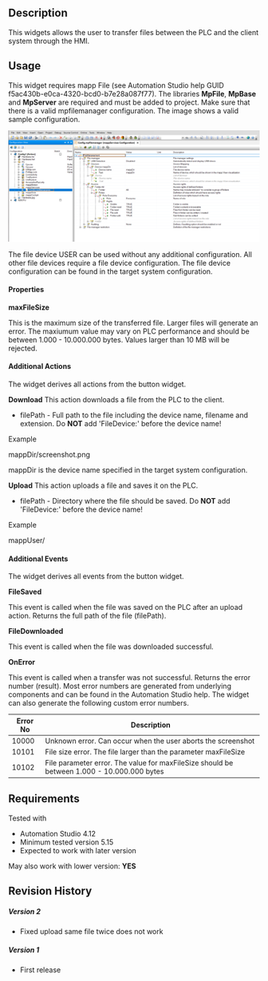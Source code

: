 ## Description
This widgets allows the user to transfer files between the PLC and the client system through the HMI. 

## Usage
This widget requires mapp File (see Automation Studio help GUID f5ac430b-e0ca-4320-bcd0-b7e28a087f77). The libraries **MpFile**, **MpBase** and **MpServer** are required and must be added to project. Make sure that there is a valid mpfilemanager configuration. The image shows a valid sample configuration.

![](./images/transfer1.png)

The file device USER can be used without any additional configuration. All other file devices require a file device configuration. The file device configuration can be found in the target system configuration.

#### Properties

**maxFileSize**

This is the maximum size of the transferred file. Larger files will generate an error. The maxiumum value may vary on PLC performance and should be between 1.000 - 10.000.000 bytes. Values larger than 10 MB will be rejected.

#### Additional Actions
The widget derives all actions from the button widget.

**Download**
This action downloads a file from the PLC to the client.

* filePath - Full path to the file including the device name, filename and extension. Do **NOT** add 'FileDevice:' before the device name!

Example

mappDir/screenshot.png

mappDir is the device name specified in the target system configuration.

**Upload**
This action uploads a file and saves it on the PLC.

* filePath - Directory where the file should be saved. Do **NOT** add 'FileDevice:' before the device name!

Example

mappUser/

#### Additional Events
The widget derives all events from the button widget.

**FileSaved**

This event is called when the file was saved on the PLC after an upload action. Returns the full path of the file (filePath).

**FileDownloaded**

This event is called when the file was downloaded successful. 

**OnError**

This event is called when a transfer was not successful. Returns the error number (result). Most error numbers are generated from underlying components and can be found in the Automation Studio help. The widget can also generate the following custom error numbers.

| Error No  | Description  |
|---|---|
| 10000  | Unknown error. Can occur when the user aborts the screenshot |
| 10101  | File size error. The file larger than the parameter maxFileSize |
| 10102  | File parameter error. The value for maxFileSize should be between 1.000 - 10.000.000 bytes |

## Requirements

Tested with

* Automation Studio 4.12
* Minimum tested version 5.15
* Expected to work with later version

May also work with lower version: **YES**

## Revision History

##### Version 2
- Fixed upload same file twice does not work

##### Version 1
- First release

